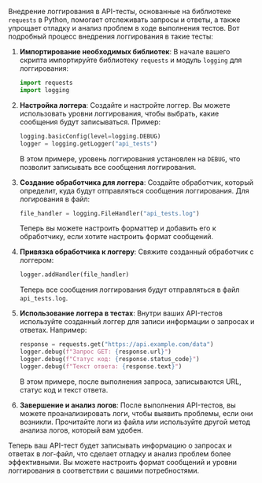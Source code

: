 Внедрение логгирования в API-тесты, основанные на библиотеке `requests` в Python, помогает отслеживать запросы и ответы, а также упрощает отладку и анализ проблем в ходе выполнения тестов. Вот подробный процесс внедрения логгирования в такие тесты:

1. **Импортирование необходимых библиотек**:
   В начале вашего скрипта импортируйте библиотеку `requests` и модуль `logging` для логгирования:

   ```python
   import requests
   import logging
   ```

2. **Настройка логгера**:
   Создайте и настройте логгер. Вы можете использовать уровни логгирования, чтобы выбрать, какие сообщения будут записываться. Пример:

   ```python
   logging.basicConfig(level=logging.DEBUG)
   logger = logging.getLogger("api_tests")
   ```

   В этом примере, уровень логгирования установлен на `DEBUG`, что позволит записывать все сообщения логгирования.

3. **Создание обработчика для логгера**:
   Создайте обработчик, который определит, куда будут отправляться сообщения логгирования. Для логирования в файл:

   ```python
   file_handler = logging.FileHandler("api_tests.log")
   ```

   Теперь вы можете настроить форматтер и добавить его к обработчику, если хотите настроить формат сообщений.

4. **Привязка обработчика к логгеру**:
   Свяжите созданный обработчик с логгером:

   ```python
   logger.addHandler(file_handler)
   ```

   Теперь все сообщения логгирования будут отправляться в файл `api_tests.log`.

5. **Использование логгера в тестах**:
   Внутри ваших API-тестов используйте созданный логгер для записи информации о запросах и ответах. Например:

   ```python
   response = requests.get("https://api.example.com/data")
   logger.debug(f"Запрос GET: {response.url}")
   logger.debug(f"Статус код: {response.status_code}")
   logger.debug(f"Текст ответа: {response.text}")
   ```

   В этом примере, после выполнения запроса, записываются URL, статус код и текст ответа.

6. **Завершение и анализ логов**:
   После выполнения API-тестов, вы можете проанализировать логи, чтобы выявить проблемы, если они возникли. Прочитайте логи из файла или используйте другой метод анализа логов, который вам удобен.

Теперь ваш API-тест будет записывать информацию о запросах и ответах в лог-файл, что сделает отладку и анализ проблем более эффективными. Вы можете настроить формат сообщений и уровни логгирования в соответствии с вашими потребностями.